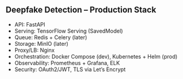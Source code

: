 ## Deepfake Detection – Production Stack

- API: FastAPI
- Serving: TensorFlow Serving (SavedModel)
- Queue: Redis + Celery (later)
- Storage: MinIO (later)
- Proxy/LB: Nginx
- Orchestration: Docker Compose (dev), Kubernetes + Helm (prod)
- Observability: Prometheus + Grafana, ELK
- Security: OAuth2/JWT, TLS via Let’s Encrypt
